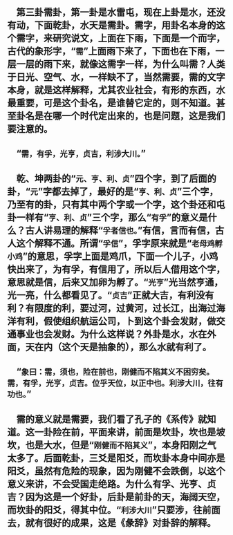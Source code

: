 &emsp;第三卦需卦，第一卦是水雷屯，现在上卦是水，还没有动，下面乾卦，水天是需卦。需字，用卦名本身的这个需字，来研究说文，上面在下雨，下面是一个而字，古代的象形字，“``需``”上面雨下来了，下面也在下雨，一层一层的雨下来，就像这需字一样，为什么叫需？人类于日光、空气、水，一样缺不了，当然需要，需的文字本身，就是这样解释，尤其农业社会，有形的东西，水最重要，可是这个卦名，是谁替它定的，则不知道。甚至卦名是在哪一个时代定出来的，也是问题，这是我们要注意的。
---
&emsp;“``需，有孚，光亨，贞吉，利涉大川。``”
---
&emsp;乾、坤两卦的“``元、亨、利、贞``”四个字，到了后面的卦，“``元``”字都去掉了，最好的是“``亨、利、贞``”三个字，乃至有的卦，只有其中两个字或一个字，这个卦还和屯卦一样有“``亨、利、贞``”三个字，那么“``有孚``”的意义是什么？古人讲易理的解释“``孚者信也。``”有信，言而有信，古人这个解释不通。所谓“``孚信``”，孚字原来就是“``老母鸡孵小鸡``”的意思，孚字上面是鸡爪，下面一个儿子，小鸡快出来了，为有孚，有信用了，所以后人借用这个字，意思就是信，后来又加卵为孵了。“``光亨``”光当然亨通，光一亮，什么都看见了。“``贞吉``”正就大吉，有利没有利？有限度的利，要过河，过黄河，过长江，出海过海洋有利，假使组织航运公司，卜到这个卦会发财，做交通事业也会发财。为什么这样说？外卦是水，水在外面，天在内（这个天是抽象的），那么水就有利了。
---
&emsp;“``象曰：需，须也，险在前也，刚健而不陷其义不困穷矣。需，有孚，光亨，贞吉。位乎天位，以正中也。利涉大川，往有功也。``”
---
&emsp;需的意义就是需要，我们看了孔子的《系传》就知道。这一卦险在前，平面来讲，前面是坎卦，坎也是坡坎，也是大水，但是“``刚健而不陷其义``”，本身阳刚之气太多了。后面乾卦，三爻是阳爻，而坎卦本身中间亦是阳爻，虽然有危险的现象，因为刚健不会跌倒，以这个意义来讲，不会受国走绝路。为什么有孚、光亨、贞吉？因为这是一个好卦，后卦是前卦的天，海阔天空，而坎卦的阳爻，得其中位。“``利涉大川``”只要涉，往前面去，就有很好的成果，这是《彖辞》对卦辞的解释。
---
